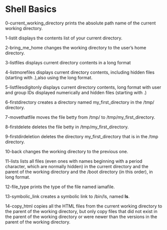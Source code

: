 # Shell Basics
0-current_working_directory prints the absolute path name of the current working directory.

1-listit displays the contents list of your current directory.

2-bring_me_home changes the working directory to the user’s home directory.

3-listfiles displays current directory contents in a long format

4-listmorefiles displays current directory contents, including hidden files (starting with .),also using the long format.

5-listfilesdigitonly displays current directory contents, long format with user and group IDs displayed numerically and hidden files (starting with .)

6-firstdirectory creates a directory named my_first_directory in the /tmp/ directory.

7-movethatfile moves the file betty from /tmp/ to /tmp/my_first_directory.

8-firstdelete deletes the file betty in /tmp/my_first_directory.

9-firstdirdeletion deletes the directory my_first_directory that is in the /tmp directory.

10-back changes the working directory to the previous one.

11-lists lists all files (even ones with names beginning with a period character, which are normally hidden) in the current directory and the parent of the working directory and the /boot directory (in this order), in long format.

12-file_type prints the type of the file named iamafile.

13-symbolic_link creates a symbolic link to /bin/ls, named __ls__.

14-copy_html copies all the HTML files from the current working directory to the parent of the working directory, but only copy files that did not exist in the parent of the working directory or were newer than the versions in the parent of the working directory.

